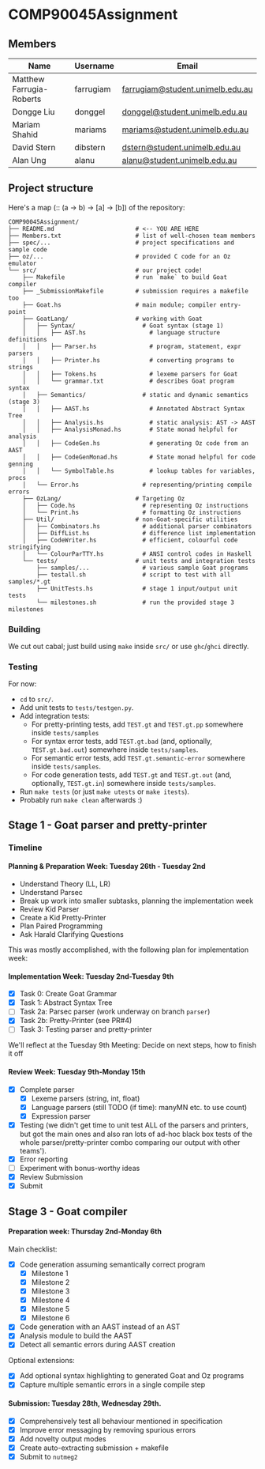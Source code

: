 # COMP90045Assignment

## Members

| Name                      | Username   | Email                            |
| ------------------------- | ---------- | -------------------------------- |
| Matthew Farrugia-Roberts  | farrugiam  | farrugiam@student.unimelb.edu.au |
| Dongge Liu                | donggel    | donggel@student.unimelb.edu.au   |
| Mariam Shahid             | mariams    | mariams@student.unimelb.edu.au   |
| David Stern               | dibstern   | dstern@student.unimelb.edu.au    |
| Alan Ung                  | alanu      | alanu@student.unimelb.edu.au     |

## Project structure

Here's a map (:: (a -> b) -> [a] -> [b]) of the repository:

```
COMP90045Assignment/
├── README.md                       # <-- YOU ARE HERE
├── Members.txt                     # list of well-chosen team members
├── spec/...                        # project specifications and sample code
├── oz/...                          # provided C code for an Oz emulator
└── src/                            # our project code!
    ├── Makefile                    # run `make` to build Goat compiler
    ├── _SubmissionMakefile         # submission requires a makefile too
    ├── Goat.hs                     # main module; compiler entry-point
    ├── GoatLang/                   # working with Goat
    │   ├── Syntax/                   # Goat syntax (stage 1)
    │   │   ├── AST.hs                  # language structure definitions
    │   │   ├── Parser.hs               # program, statement, expr parsers
    │   │   ├── Printer.hs              # converting programs to strings
    │   │   ├── Tokens.hs               # lexeme parsers for Goat
    │   │   └── grammar.txt             # describes Goat program syntax
    │   ├── Semantics/                # static and dynamic semantics (stage 3)
    │   │   ├── AAST.hs                 # Annotated Abstract Syntax Tree
    │   │   ├── Analysis.hs             # static analysis: AST -> AAST
    │   │   ├── AnalysisMonad.hs        # State monad helpful for analysis
    │   │   ├── CodeGen.hs              # generating Oz code from an AAST
    │   │   ├── CodeGenMonad.hs         # State monad helpful for code genning
    │   │   └── SymbolTable.hs          # lookup tables for variables, procs
    │   └── Error.hs                  # representing/printing compile errors
    ├── OzLang/                     # Targeting Oz
    │   ├── Code.hs                   # representing Oz instructions
    │   └── Print.hs                  # formatting Oz instructions
    ├── Util/                       # non-Goat-specific utilities
    │   ├── Combinators.hs            # additional parser combinators
    │   ├── DiffList.hs               # difference list implementation
    │   ├── CodeWriter.hs             # efficient, colourful code stringifying
    │   └── ColourParTTY.hs           # ANSI control codes in Haskell
    └── tests/                      # unit tests and integration tests
        ├── samples/...               # various sample Goat programs
        ├── testall.sh                # script to test with all samples/*.gt
        ├── UnitTests.hs              # stage 1 input/output unit tests
        └── milestones.sh             # run the provided stage 3 milestones
```

### Building

We cut out cabal; just build using `make` inside `src/` or use `ghc`/`ghci` directly.

### Testing

For now:

* `cd` to `src/`.
* Add unit tests to `tests/testgen.py`.
* Add integration tests:
  - For pretty-printing tests, add `TEST.gt` and `TEST.gt.pp` somewhere inside `tests/samples`
  - For syntax error tests, add `TEST.gt.bad` (and, optionally, `TEST.gt.bad.out`) somewhere inside `tests/samples`.
  - For semantic error tests, add `TEST.gt.semantic-error` somewhere inside `tests/samples`.
  - For code generation tests, add `TEST.gt` and `TEST.gt.out` (and, optionally, `TEST.gt.in`) somewhere inside `tests/samples`.
* Run `make tests` (or just `make utests` or `make itests`).
* Probably run `make clean` afterwards :)

## Stage 1 - Goat parser and pretty-printer

### Timeline

#### Planning & Preparation Week: Tuesday 26th - Tuesday 2nd

- Understand Theory (LL, LR)
- Understand Parsec
- Break up work into smaller subtasks, planning the implementation week
- Review Kid Parser
- Create a Kid Pretty-Printer
- Plan Paired Programming
- Ask Harald Clarifying Questions

This was mostly accomplished, with the following plan for implementation week:

#### Implementation Week: Tuesday 2nd-Tuesday 9th

- [x] Task 0: Create Goat Grammar
- [x] Task 1: Abstract Syntax Tree
- [ ] Task 2a: Parsec parser (work underway on branch `parser`)
- [x] Task 2b: Pretty-Printer (see PR#4)
- [ ] Task 3: Testing parser and pretty-printer

We'll reflect at the Tuesday 9th Meeting: Decide on next steps, how to finish it off

#### Review Week: Tuesday 9th-Monday 15th

- [x] Complete parser
  - [x] Lexeme parsers (string, int, float)
  - [x] Language parsers (still TODO (if time): manyMN etc. to use count)
  - [x] Expression parser
- [x] Testing (we didn't get time to unit test ALL of the parsers and printers, but got the main ones and also ran lots of ad-hoc black box tests of the whole parser/pretty-printer combo comparing our output with other teams').
- [x] Error reporting
- [ ] Experiment with bonus-worthy ideas
- [x] Review Submission
- [x] Submit

## Stage 3 - Goat compiler

#### Preparation week: Thursday 2nd-Monday 6th

Main checklist:

- [x] Code generation assuming semantically correct program
  - [x] Milestone 1
  - [x] Milestone 2
  - [x] Milestone 3
  - [x] Milestone 4
  - [x] Milestone 5
  - [x] Milestone 6
- [x] Code generation with an AAST instead of an AST
- [x] Analysis module to build the AAST
- [x] Detect all semantic errors during AAST creation

Optional extensions:

- [x] Add optional syntax highlighting to generated Goat and Oz programs
- [x] Capture multiple semantic errors in a single compile step

#### Submission: Tuesday 28th, Wednesday 29th.

- [x] Comprehensively test all behaviour mentioned in specification
- [x] Improve error messaging by removing spurious errors
- [x] Add novelty output modes
- [x] Create auto-extracting submission + makefile
- [x] Submit to `nutmeg2`
